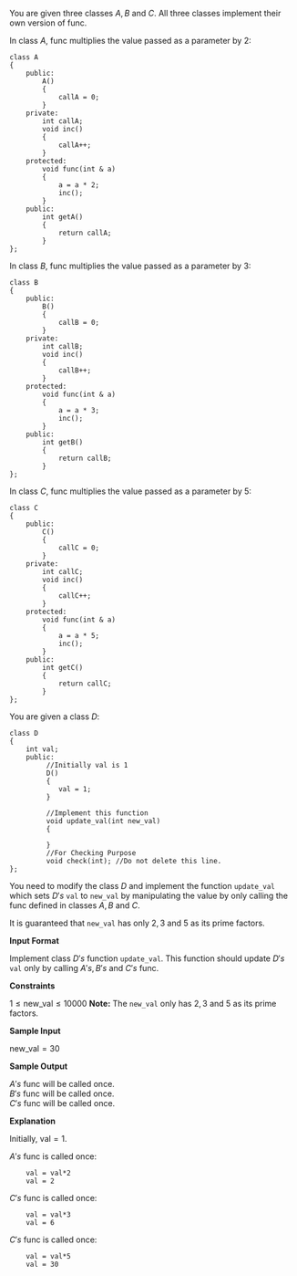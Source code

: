 You are given three classes $A, B$ and $C$. All three classes implement their own version of func.

In class $A$, func multiplies the value passed as a parameter by $2$: 

```
class A
{
    public:
        A()
        {
            callA = 0;
        }
    private:
        int callA;
        void inc()
        {
            callA++;
        }
    protected:
        void func(int & a)
        {
            a = a * 2;
            inc();
        }
    public:
        int getA()
        {
            return callA;
        }
};
```
In class $B$, func multiplies the value passed as a parameter by $3$:

```
class B
{
    public:
        B()
        {
            callB = 0;
        }
    private:
        int callB;
        void inc()
        {
            callB++;
        }
    protected:
        void func(int & a)
        {
            a = a * 3;
            inc();
        }
    public:
        int getB()
        {
            return callB;
        }
};
```

In class $C$, func multiplies the value passed as a parameter by $5$:
```
class C
{
    public:
        C()
        {
            callC = 0;
        }
    private:
        int callC;
        void inc()
        {
            callC++;
        }
    protected:
        void func(int & a)
        {
            a = a * 5;
            inc();
        }
    public:
        int getC()
        {
            return callC;
        }
};
```

You are given a class $D$:
```
class D
{
	int val;
	public:
		 //Initially val is 1
		 D()
		 {
		 	val = 1;
		 }

		 //Implement this function
		 void update_val(int new_val)
		 {
			
		 }
		 //For Checking Purpose
		 void check(int); //Do not delete this line.
};
```

You need to modify the class $D$ and implement the function `update_val` which sets $D's$ `val` to `new_val`
by manipulating the value by only calling the func defined in classes $A, B$ and $C$.

It is guaranteed that `new_val` has only $2, 3$ and $5$ as its prime factors.

**Input Format**

Implement class $D's$ function `update_val`. 
This function should update $D's$ `val` only by calling $A's, B's$ and $C's$ func.

**Constraints**

$1 \le \text{new_val} \le 10000$
**Note:** The `new_val` only has $2,3$ and $5$ as its prime factors.

**Sample Input**

$\text{new_val} = 30$

**Sample Output**

$A's$ func will be called once.  
$B's$ func will be called once.  
$C's$ func will be called once.

**Explanation**

Initially, $\text{val} = 1$.

$A's$ func is called once:
```
    val = val*2  
    val = 2
```

$C's$ func is called once:
```
    val = val*3
    val = 6
```

$C's$ func is called once:
```
    val = val*5
    val = 30
```